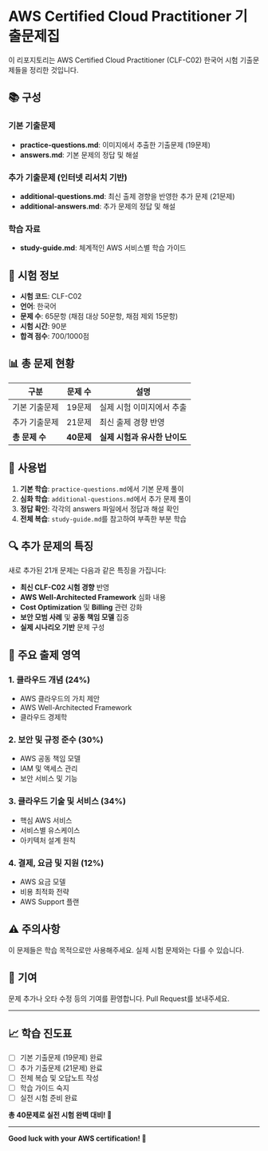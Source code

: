 # AWS Certified Cloud Practitioner 기출문제집

이 리포지토리는 AWS Certified Cloud Practitioner (CLF-C02) 한국어 시험 기출문제들을 정리한 것입니다.

## 📚 구성

### 기본 기출문제
- **practice-questions.md**: 이미지에서 추출한 기출문제 (19문제)
- **answers.md**: 기본 문제의 정답 및 해설

### 추가 기출문제 (인터넷 리서치 기반)
- **additional-questions.md**: 최신 출제 경향을 반영한 추가 문제 (21문제)
- **additional-answers.md**: 추가 문제의 정답 및 해설

### 학습 자료
- **study-guide.md**: 체계적인 AWS 서비스별 학습 가이드

## 🎯 시험 정보

- **시험 코드**: CLF-C02
- **언어**: 한국어
- **문제 수**: 65문항 (채점 대상 50문항, 채점 제외 15문항)
- **시험 시간**: 90분
- **합격 점수**: 700/1000점

## 📊 총 문제 현황

| 구분 | 문제 수 | 설명 |
|------|---------|------|
| 기본 기출문제 | 19문제 | 실제 시험 이미지에서 추출 |
| 추가 기출문제 | 21문제 | 최신 출제 경향 반영 |
| **총 문제 수** | **40문제** | **실제 시험과 유사한 난이도** |

## 📖 사용법

1. **기본 학습**: `practice-questions.md`에서 기본 문제 풀이
2. **심화 학습**: `additional-questions.md`에서 추가 문제 풀이
3. **정답 확인**: 각각의 answers 파일에서 정답과 해설 확인
4. **전체 복습**: `study-guide.md`를 참고하여 부족한 부분 학습

## 🔍 추가 문제의 특징

새로 추가된 21개 문제는 다음과 같은 특징을 가집니다:

- **최신 CLF-C02 시험 경향** 반영
- **AWS Well-Architected Framework** 심화 내용
- **Cost Optimization** 및 **Billing** 관련 강화
- **보안 모범 사례** 및 **공동 책임 모델** 집중
- **실제 시나리오 기반** 문제 구성

## 📝 주요 출제 영역

### 1. 클라우드 개념 (24%)
- AWS 클라우드의 가치 제안
- AWS Well-Architected Framework
- 클라우드 경제학

### 2. 보안 및 규정 준수 (30%)
- AWS 공동 책임 모델
- IAM 및 액세스 관리
- 보안 서비스 및 기능

### 3. 클라우드 기술 및 서비스 (34%)
- 핵심 AWS 서비스
- 서비스별 유스케이스
- 아키텍처 설계 원칙

### 4. 결제, 요금 및 지원 (12%)
- AWS 요금 모델
- 비용 최적화 전략
- AWS Support 플랜

## ⚠️ 주의사항

이 문제들은 학습 목적으로만 사용해주세요. 실제 시험 문제와는 다를 수 있습니다.

## 🤝 기여

문제 추가나 오타 수정 등의 기여를 환영합니다. Pull Request를 보내주세요.

---

## 📈 학습 진도표

- [ ] 기본 기출문제 (19문제) 완료
- [ ] 추가 기출문제 (21문제) 완료  
- [ ] 전체 복습 및 오답노트 작성
- [ ] 학습 가이드 숙지
- [ ] 실전 시험 준비 완료

**총 40문제로 실전 시험 완벽 대비! 🚀**

---

**Good luck with your AWS certification! 🌟**